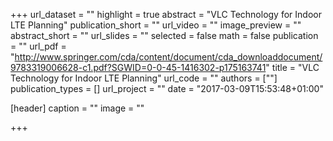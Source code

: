+++
url_dataset = ""
highlight = true
abstract = "VLC Technology for Indoor LTE Planning"
publication_short = ""
url_video = ""
image_preview = ""
abstract_short = ""
url_slides = ""
selected = false
math = false
publication = ""
url_pdf = "http://www.springer.com/cda/content/document/cda_downloaddocument/9783319006628-c1.pdf?SGWID=0-0-45-1416302-p175163741"
title = "VLC Technology for Indoor LTE Planning"
url_code = ""
authors = [""]
publication_types = []
url_project = ""
date = "2017-03-09T15:53:48+01:00"

[header]
  caption = ""
  image = ""

+++

